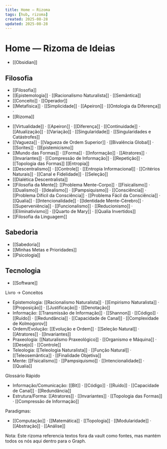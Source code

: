 ```yaml
---
title: Home — Rizoma
tags: [hub, rizoma]
created: 2025-08-28
updated: 2025-08-28
---
```

# Home — Rizoma de Ideias

* [[Obsidian]]
## Filosofia
* [[Filosofia]]
* [[Epistemologia]] · [[Racionalismo Naturalista]] · [[Semântica]]
* [[Conceito]] · [[Operador]]
* [[Metafísica]] · [[Simplicidade]] ·  [[Apeiron]] · [[Ontologia da Diferença]] · 
* [[Rizoma]]
- [[Virtualidade]] · [[Apeiron]] · [[Diferença]] · [[Continuidade]] · [[Atualização]] · [[Variação]] · [[Singularidade]] · [[Singularidades e Catástrofes]]
- [[Vagueza]] · [[Vagueza de Ordem Superior]] · [[Bivalência Global]] · [[Sorites]] · [[Epistemicismo]]
- [[Mundo das Formas]] · [[Forma]] · [[Informação]] · [[Atratores]] · [[Invariantes]] · [[Compressão de Informação]] · [[Repetição]] · [[Topologia das Formas]] [[Entropia]]
- [[Descentralismo]] · [[Controle]] · [[Entropia Informacional]] · [[Critérios Naturais]] · [[Canal e Fidelidade]] · [[Seleção]]
- [[Dialética Descentralista]]
- [[Filosofia da Mente]]: [[Problema Mente-Corpo]] · [[Fisicalismo]] · [[Dualismo]] · [[Idealismo]] · [[Pampsiquismo]] · [[Consciência]] · [[Problema Difícil da Consciência]] · [[Problema Fácil da Consciência]] · [[Qualia]] · [[Intencionalidade]] · [[Identidade Mente-Cérebro]] · [[Superveniência]] · [[Funcionalismo]] · [[Reducionismo]] · [[Eliminativismo]] · [[Quarto de Mary]] · [[Qualia Invertidos]]
- [[Filosofia da Linguagem]]

## Sabedoria
- [[Sabedoria]]
- [[Minhas Metas e Prioridades]]
- [[Psicologia]]

## Tecnologia
- [[Software]]
 
Livro → Conceitos
- Epistemologia: [[Racionalismo Naturalista]] · [[Empirismo Naturalista]] · [[Proposição]] · [[Justificação]] · [[Denotação]]
- Informação: [[Transmissão de Informação]] · [[Shannon]] · [[Código]] · [[Ruído]] · [[Redundância]] · [[Capacidade de Canal]] · [[Complexidade de Kolmogorov]]
- Ordem/Evolução: [[Evolução e Ordem]] · [[Seleção Natural]] · [[Atratores]] · [[Invariantes]]
- Praxeologia: [[Naturalismo Praxeológico]] · [[Organismo e Máquina]] · [[Desejo]] · [[Controle]]
 - Teleologia: [[Teleologia Naturalista]] · [[Função Natural]] · [[Teleosemântica]] · [[Finalidade Objetiva]]
- Mente: [[Fisicalismo]] · [[Pampsiquismo]] · [[Intencionalidade]] · [[Qualia]]

Glossário Rápido
- Informação/Comunicação: [[Bit]] · [[Código]] · [[Ruído]] · [[Capacidade de Canal]] · [[Redundância]]
- Estrutura/Forma: [[Atratores]] · [[Invariantes]] · [[Topologia das Formas]] · [[Compressão de Informação]]

Paradigmas:
- [[Computação]] · [[Matemática]] · [[Topologia]] · [[Modularidade]] · [[Abstração]] · [[Análise]]

Nota: Este rizoma referencia textos fora da vault como fontes, mas mantém todos os nós aqui dentro para o Graph.
